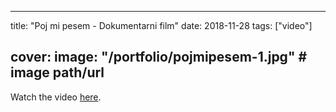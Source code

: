 
---
title: "Poj mi pesem - Dokumentarni film"
date: 2018-11-28
tags: ["video"]

cover:
  image: "/portfolio/pojmipesem-1.jpg" # image path/url
---

Watch the video [here](https://www.youtube.com/watch?v=9tNiyHCi1_Y).


